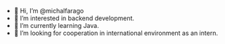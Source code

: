 - 👋 Hi, I’m @michalfarago
- 👀 I’m interested in backend development.
- 🌱 I’m currently learning Java.
- 💞️ I’m looking for cooperation in international environment as an intern.

<!---
michalfarago/michalfarago is a ✨ special ✨ repository because its `README.md` (this file) appears on your GitHub profile.
You can click the Preview link to take a look at your changes.
--->
